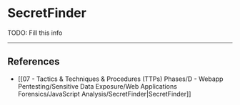 # SecretFinder

TODO: Fill this info

---
## References

- [[07 - Tactics & Techniques & Procedures (TTPs) Phases/D - Webapp Pentesting/Sensitive Data Exposure/Web Applications Forensics/JavaScript Analysis/SecretFinder|SecretFinder]]